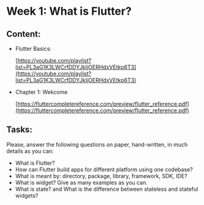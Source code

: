 # Week 1: What is Flutter?

## Content:

- Flutter Basics:
    
    [https://youtube.com/playlist?list=PL3aG1K3LWCrfDDYJkIjOERHdxVEtkp6T3](https://youtube.com/playlist?list=PL3aG1K3LWCrfDDYJkIjOERHdxVEtkp6T3)
    
- Chapter 1: Wekcome
    
    [https://fluttercompletereference.com/preview/flutter_reference.pdf](https://fluttercompletereference.com/preview/flutter_reference.pdf)
    

## Tasks:

Please, answer the following questions on paper, hand-written, in much details as you can:

- What is Flutter?
- How can Flutter build apps for different platform using one codebase?
- What is meant by: directory, package, library, framework, SDK, IDE?
- What is widget? Give as many examples as you can.
- What is state? and What is the difference between stateless and stateful widgets?